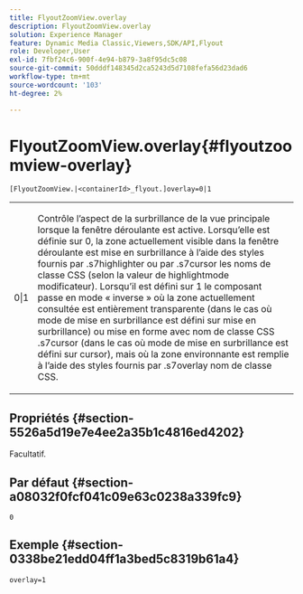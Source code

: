 ```yaml
---
title: FlyoutZoomView.overlay
description: FlyoutZoomView.overlay
solution: Experience Manager
feature: Dynamic Media Classic,Viewers,SDK/API,Flyout
role: Developer,User
exl-id: 7fbf24c6-900f-4e94-b879-3a8f95dc5c08
source-git-commit: 50dddf148345d2ca5243d5d7108fefa56d23dad6
workflow-type: tm+mt
source-wordcount: '103'
ht-degree: 2%

---
```


# FlyoutZoomView.overlay{#flyoutzoomview-overlay}

`[FlyoutZoomView.|<containerId>_flyout.]overlay=0|1`

<table id="table_D052090D052D4273B37872C0C7E09E4B"> 
 <tbody> 
  <tr> 
   <td colname="col1"> <p><span class="codeph"> 0|1</span> </p> </td> 
   <td colname="col2"> <p> Contrôle l’aspect de la surbrillance de la vue principale lorsque la fenêtre déroulante est active. Lorsqu’elle est définie sur <span class="codeph"> 0</span>, la zone actuellement visible dans la fenêtre déroulante est mise en surbrillance à l’aide des styles fournis par <span class="codeph"> .s7highlighter</span> ou par <span class="codeph"> .s7cursor</span> les noms de classe CSS (selon la valeur de <span class="codeph"> highlightmode</span> modificateur). Lorsqu’il est défini sur <span class="codeph"> 1</span> le composant passe en mode « inverse » où la zone actuellement consultée est entièrement transparente (dans le cas où <span class="codeph"> mode de mise en surbrillance</span> est défini sur <span class="codeph"> mise en surbrillance</span>) ou mise en forme avec <span class="codeph"> nom de classe CSS .s7cursor</span> (dans le cas où <span class="codeph"> mode de mise en surbrillance</span> est défini sur <span class="codeph"> cursor</span>), mais où la zone environnante est remplie à l’aide des styles fournis par <span class="codeph"> .s7overlay</span> nom de classe CSS. </p> </td> 
  </tr> 
 </tbody> 
</table>

## Propriétés {#section-5526a5d19e7e4ee2a35b1c4816ed4202}

Facultatif.

## Par défaut {#section-a08032f0fcf041c09e63c0238a339fc9}

`0`

## Exemple {#section-0338be21edd04ff1a3bed5c8319b61a4}

`overlay=1`
